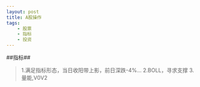```yaml
---
layout: post
title: A股操作 
tags:
    - 股票
    - 指标
    - 投资
---
```


##指标##
>1.满足指标形态，当日收阳带上影，前日深跌-4%...
>2.BOLL，寻求支撑
>3.量能,V0<V1>V2
